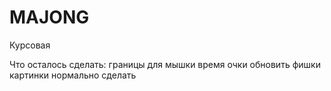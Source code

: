 # MAJONG
Курсовая

Что осталось сделать:
  границы для мышки
  время
  очки
  обновить фишки
  картинки нормально сделать
  
